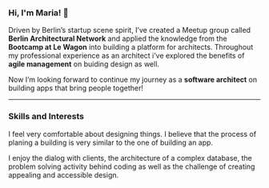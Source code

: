 ### Hi, I'm Maria! 👋 

Driven by Berlin’s startup scene spirit, I’ve created a Meetup group called **Berlin Architectural Network** and applied the knowledge from the **Bootcamp at Le Wagon** into building a platform for architects.
Throughout my professional experience as an architect i’ve explored the benefits of **agile management** on buiding design as well. 

Now I’m looking forward to continue my journey as a **software architect** on building apps that bring people together!

---

### Skills and Interests 

I feel very comfortable about designing things. I believe that the process of planing a building is very similar to the one of building an app. 

I enjoy the dialog with clients, the architecture of a complex database, the problem solving activity behind coding as well as the challenge of creating appealing and accessible design.

<!--
**MariaBraganca/MariaBraganca** is a ✨ _special_ ✨ repository because its `README.md` (this file) appears on your GitHub profile.

Here are some ideas to get you started:

- 🔭 I’m currently working on ...
- 🌱 I’m currently learning ...
- 👯 I’m looking to collaborate on ...
- 🤔 I’m looking for help with ...
- 💬 Ask me about ...
- 📫 How to reach me: ...
- 😄 Pronouns: ...
- ⚡ Fun fact: ...
-->
